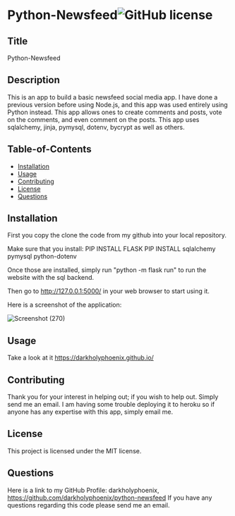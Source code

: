 # Python-Newsfeed![GitHub license](https://img.shields.io/badge/license-MIT-blue.svg)

## Title
  Python-Newsfeed

## Description
This is an app to build a basic newsfeed social media app. I have done a previous version before using Node.js, and this app was used entirely using Python instead. This app allows ones to create comments and posts, vote on the comments, and even comment on the posts. This app uses sqlalchemy, jinja, pymysql, dotenv, bycrypt as well as others.

## Table-of-Contents

* [Installation](#installation)
* [Usage](#usage)
* [Contributing](#contributing)
* [License](#license)
* [Questions](#questions)


## Installation
First you copy the clone the code from my github into your local repository.

Make sure that you install:
 PIP INSTALL FLASK
 PIP INSTALL sqlalchemy pymysql python-dotenv

 Once those are installed, simply run "python -m flask run" to run the website with the sql backend.

 Then go to http://127.0.0.1:5000/ in your web browser to start using it.



Here is a screenshot of the application:

![Screenshot (270)](https://user-images.githubusercontent.com/47751469/144986678-90ed6c7e-2c51-4b5b-b650-285b930e7b61.png)



## Usage
Take a look at it https://darkholyphoenix.github.io/


## Contributing
Thank you for your interest in helping out; if you wish to help out. Simply send me an email. I am having some trouble deploying it to heroku so if anyone has any expertise with this app, simply email me.

## License
This project is licensed under the MIT license. 


## Questions
Here is a link to my GitHub Profile: darkholyphoenix, https://github.com/darkholyphoenix/python-newsfeed
  If you have any questions regarding this code please send me an email.
